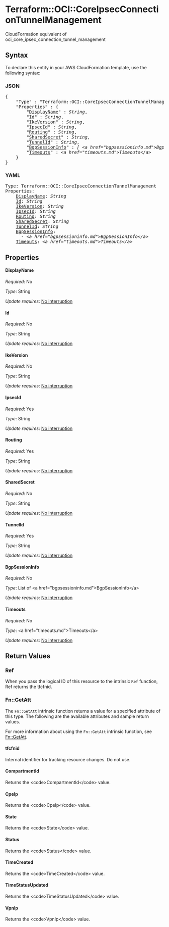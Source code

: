 # Terraform::OCI::CoreIpsecConnectionTunnelManagement

CloudFormation equivalent of oci_core_ipsec_connection_tunnel_management

## Syntax

To declare this entity in your AWS CloudFormation template, use the following syntax:

### JSON

<pre>
{
    "Type" : "Terraform::OCI::CoreIpsecConnectionTunnelManagement",
    "Properties" : {
        "<a href="#displayname" title="DisplayName">DisplayName</a>" : <i>String</i>,
        "<a href="#id" title="Id">Id</a>" : <i>String</i>,
        "<a href="#ikeversion" title="IkeVersion">IkeVersion</a>" : <i>String</i>,
        "<a href="#ipsecid" title="IpsecId">IpsecId</a>" : <i>String</i>,
        "<a href="#routing" title="Routing">Routing</a>" : <i>String</i>,
        "<a href="#sharedsecret" title="SharedSecret">SharedSecret</a>" : <i>String</i>,
        "<a href="#tunnelid" title="TunnelId">TunnelId</a>" : <i>String</i>,
        "<a href="#bgpsessioninfo" title="BgpSessionInfo">BgpSessionInfo</a>" : <i>[ &lt;a href=&#34;bgpsessioninfo.md&#34;&gt;BgpSessionInfo&lt;/a&gt;, ... ]</i>,
        "<a href="#timeouts" title="Timeouts">Timeouts</a>" : <i>&lt;a href=&#34;timeouts.md&#34;&gt;Timeouts&lt;/a&gt;</i>
    }
}
</pre>

### YAML

<pre>
Type: Terraform::OCI::CoreIpsecConnectionTunnelManagement
Properties:
    <a href="#displayname" title="DisplayName">DisplayName</a>: <i>String</i>
    <a href="#id" title="Id">Id</a>: <i>String</i>
    <a href="#ikeversion" title="IkeVersion">IkeVersion</a>: <i>String</i>
    <a href="#ipsecid" title="IpsecId">IpsecId</a>: <i>String</i>
    <a href="#routing" title="Routing">Routing</a>: <i>String</i>
    <a href="#sharedsecret" title="SharedSecret">SharedSecret</a>: <i>String</i>
    <a href="#tunnelid" title="TunnelId">TunnelId</a>: <i>String</i>
    <a href="#bgpsessioninfo" title="BgpSessionInfo">BgpSessionInfo</a>: <i>
      - &lt;a href=&#34;bgpsessioninfo.md&#34;&gt;BgpSessionInfo&lt;/a&gt;</i>
    <a href="#timeouts" title="Timeouts">Timeouts</a>: <i>&lt;a href=&#34;timeouts.md&#34;&gt;Timeouts&lt;/a&gt;</i>
</pre>

## Properties

#### DisplayName

_Required_: No

_Type_: String

_Update requires_: [No interruption](https://docs.aws.amazon.com/AWSCloudFormation/latest/UserGuide/using-cfn-updating-stacks-update-behaviors.html#update-no-interrupt)

#### Id

_Required_: No

_Type_: String

_Update requires_: [No interruption](https://docs.aws.amazon.com/AWSCloudFormation/latest/UserGuide/using-cfn-updating-stacks-update-behaviors.html#update-no-interrupt)

#### IkeVersion

_Required_: No

_Type_: String

_Update requires_: [No interruption](https://docs.aws.amazon.com/AWSCloudFormation/latest/UserGuide/using-cfn-updating-stacks-update-behaviors.html#update-no-interrupt)

#### IpsecId

_Required_: Yes

_Type_: String

_Update requires_: [No interruption](https://docs.aws.amazon.com/AWSCloudFormation/latest/UserGuide/using-cfn-updating-stacks-update-behaviors.html#update-no-interrupt)

#### Routing

_Required_: Yes

_Type_: String

_Update requires_: [No interruption](https://docs.aws.amazon.com/AWSCloudFormation/latest/UserGuide/using-cfn-updating-stacks-update-behaviors.html#update-no-interrupt)

#### SharedSecret

_Required_: No

_Type_: String

_Update requires_: [No interruption](https://docs.aws.amazon.com/AWSCloudFormation/latest/UserGuide/using-cfn-updating-stacks-update-behaviors.html#update-no-interrupt)

#### TunnelId

_Required_: Yes

_Type_: String

_Update requires_: [No interruption](https://docs.aws.amazon.com/AWSCloudFormation/latest/UserGuide/using-cfn-updating-stacks-update-behaviors.html#update-no-interrupt)

#### BgpSessionInfo

_Required_: No

_Type_: List of &lt;a href=&#34;bgpsessioninfo.md&#34;&gt;BgpSessionInfo&lt;/a&gt;

_Update requires_: [No interruption](https://docs.aws.amazon.com/AWSCloudFormation/latest/UserGuide/using-cfn-updating-stacks-update-behaviors.html#update-no-interrupt)

#### Timeouts

_Required_: No

_Type_: &lt;a href=&#34;timeouts.md&#34;&gt;Timeouts&lt;/a&gt;

_Update requires_: [No interruption](https://docs.aws.amazon.com/AWSCloudFormation/latest/UserGuide/using-cfn-updating-stacks-update-behaviors.html#update-no-interrupt)

## Return Values

### Ref

When you pass the logical ID of this resource to the intrinsic `Ref` function, Ref returns the tfcfnid.

### Fn::GetAtt

The `Fn::GetAtt` intrinsic function returns a value for a specified attribute of this type. The following are the available attributes and sample return values.

For more information about using the `Fn::GetAtt` intrinsic function, see [Fn::GetAtt](https://docs.aws.amazon.com/AWSCloudFormation/latest/UserGuide/intrinsic-function-reference-getatt.html).

#### tfcfnid

Internal identifier for tracking resource changes. Do not use.

#### CompartmentId

Returns the &lt;code&gt;CompartmentId&lt;/code&gt; value.

#### CpeIp

Returns the &lt;code&gt;CpeIp&lt;/code&gt; value.

#### State

Returns the &lt;code&gt;State&lt;/code&gt; value.

#### Status

Returns the &lt;code&gt;Status&lt;/code&gt; value.

#### TimeCreated

Returns the &lt;code&gt;TimeCreated&lt;/code&gt; value.

#### TimeStatusUpdated

Returns the &lt;code&gt;TimeStatusUpdated&lt;/code&gt; value.

#### VpnIp

Returns the &lt;code&gt;VpnIp&lt;/code&gt; value.

